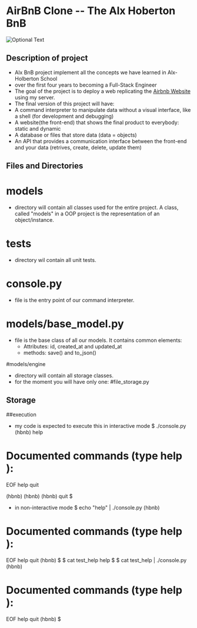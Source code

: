 # AirBnB Clone -- The Alx Hoberton BnB

![Optional Text](hbnb.png)

## Description of project
- Alx BnB project implement all the concepts we have learned in Alx-Holberton School
- over the first four years to becoming a Full-Stack Engineer
- The goal of the project is to deploy a web replicating the [Airbnb Website](https://www.airbnb.com/) using my server.
- The final version of this project will have:
- A command interpreter to manipulate data without a visual interface, like a shell (for development and debugging)
- A website(the front-end) that shows the final product to everybody: static and dynamic
- A database or files that store data (data = objects)
- An API that provides a communication interface between the front-end and your data (retrives, create, delete, update them)

## Files and Directories

#  models
- directory will contain all classes used for the entire project. A class, called "models"
in a OOP project is the representation of an object/instance.

# tests
- directory wil contain all unit tests.

# console.py
- file is the entry point of our command interpreter.

# models/base_model.py
- file is the base class of all our models. It contains common elements:
	- Attributes: id, created_at and updated_at
	- methods: save() and to_json()

#models/engine
- directory will contain all storage classes.
- for the moment you will have only one:
#file_storage.py

## Storage
##execution
- my code is expected to execute this in interactive mode
$ ./console.py
(hbnb) help

Documented commands (type help <topic>):
========================================
EOF  help  quit

(hbnb) 
(hbnb) 
(hbnb) quit
$
- in non-interactive mode
$ echo "help" | ./console.py
(hbnb)

Documented commands (type help <topic>):
========================================
EOF  help  quit
(hbnb) 
$
$ cat test_help
help
$
$ cat test_help | ./console.py
(hbnb)

Documented commands (type help <topic>):
========================================
EOF  help  quit
(hbnb) 
$
